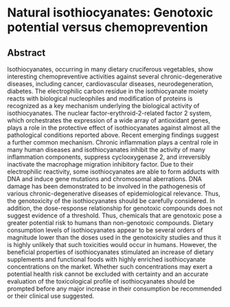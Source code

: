 # Natural isothiocyanates: Genotoxic potential versus chemoprevention

## Abstract

Isothiocyanates, occurring in many dietary cruciferous vegetables, show interesting chemopreventive activities against several chronic-degenerative diseases, including cancer, cardiovascular diseases, neurodegeneration, diabetes. The electrophilic carbon residue in the isothiocyanate moiety reacts with biological nucleophiles and modification of proteins is recognized as a key mechanism underlying the biological activity of isothiocyanates. The nuclear factor-erythroid-2-related factor 2 system, which orchestrates the expression of a wide array of antioxidant genes, plays a role in the protective effect of isothiocyanates against almost all the pathological conditions reported above. Recent emerging findings suggest a further common mechanism. Chronic inflammation plays a central role in many human diseases and isothiocyanates inhibit the activity of many inflammation components, suppress cyclooxygenase 2, and irreversibly inactivate the macrophage migration inhibitory factor. Due to their electrophilic reactivity, some isothiocyanates are able to form adducts with DNA and induce gene mutations and chromosomal aberrations. DNA damage has been demonstrated to be involved in the pathogenesis of various chronic-degenerative diseases of epidemiological relevance. Thus, the genotoxicity of the isothiocyanates should be carefully considered. In addition, the dose-response relationship for genotoxic compounds does not suggest evidence of a threshold. Thus, chemicals that are genotoxic pose a greater potential risk to humans than non-genotoxic compounds. Dietary consumption levels of isothiocyanates appear to be several orders of magnitude lower than the doses used in the genotoxicity studies and thus it is highly unlikely that such toxicities would occur in humans. However, the beneficial properties of isothiocyanates stimulated an increase of dietary supplements and functional foods with highly enriched isothiocyanate concentrations on the market. Whether such concentrations may exert a potential health risk cannot be excluded with certainty and an accurate evaluation of the toxicological profile of isothiocyanates should be prompted before any major increase in their consumption be recommended or their clinical use suggested.